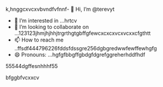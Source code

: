 k,hnggcxvcxvbvndfvfnnf- 👋 Hi, I’m @terevyt
- 👀 I’m interested in ...hrtcv
- 💞️ I’m looking to collaborate on ...123123jhmjhjhhjtrgrthgtgbffgfewcxcxcxvcxvcxxcfgthtt
- 📫 How to reach me ..ffsdf444796226fddsfdssgre256dgbgredwwfewffewhgfg
- 😄 Pronouns: ...hgfgfbbgffgbdgfdgrefggreherhddfhdf
<!---4565werasdf4458dfg6262dsfgrerertjmhhsvfyhyh
terevyt/terevyt is a ✨ special ✨ repository because its `README.md` (this f63ile) appears on your GitHub p58rodfgdfaadfdfadadasas
You can click the Preview link to take a look at your changevxxxxs.р123465bfdcvbcvbvc
--->55544dgffesnhhhf55
bfggbfvcxxcv
